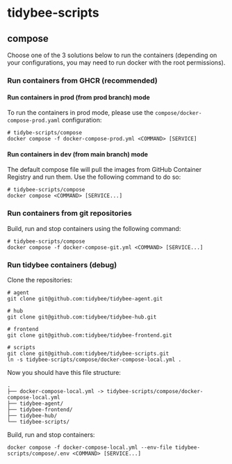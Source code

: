 # tidybee-scripts

## compose

Choose one of the 3 solutions below to run the containers (depending on your configurations, you may need to run docker with the root permissions).

### Run containers from GHCR (recommended)

#### Run containers in prod (from prod branch) mode

To run the containers in prod mode, please use the `compose/docker-compose-prod.yaml` configuration:

```
# tidybe-scripts/compose
docker compose -f docker-compose-prod.yml <COMMAND> [SERVICE]
```

#### Run containers in dev (from main branch) mode 

The default compose file will pull the images from GitHub Container Registry and run them. Use the following command to do so:

```
# tidybee-scripts/compose
docker compose <COMMAND> [SERVICE...]
```

### Run containers from git repositories

Build, run and stop containers using the following command:

```
# tidybee-scripts/compose
docker compose -f docker-compose-git.yml <COMMAND> [SERVICE...]
```

### Run tidybee containers (debug)

Clone the repositories:

```
# agent
git clone git@github.com:tidybee/tidybee-agent.git

# hub
git clone git@github.com:tidybee/tidybee-hub.git

# frontend
git clone git@github.com:tidybee/tidybee-frontend.git

# scripts
git clone git@github.com:tidybee/tidybee-scripts.git
ln -s tidybee-scripts/compose/docker-compose-local.yml .
```

Now you should have this file structure:

```
.
├── docker-compose-local.yml -> tidybee-scripts/compose/docker-compose-local.yml
├── tidybee-agent/
├── tidybee-frontend/
├── tidybee-hub/
└── tidybee-scripts/
```

Build, run and stop containers:

```
docker compose -f docker-compose-local.yml --env-file tidybee-scripts/compose/.env <COMMAND> [SERVICE...]
```
